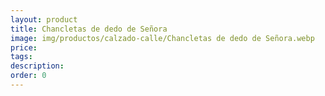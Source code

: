 ```yaml
---
layout: product
title: Chancletas de dedo de Señora
image: img/productos/calzado-calle/Chancletas de dedo de Señora.webp
price: 
tags: 
description: 
order: 0
---
```

